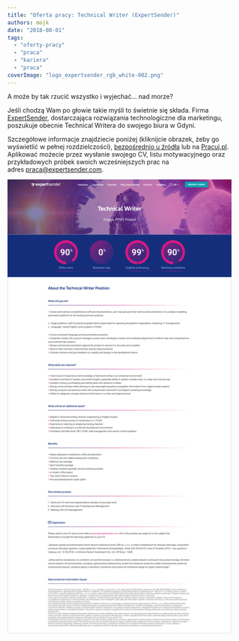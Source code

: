 ```yaml
---
title: "Oferta pracy: Technical Writer (ExpertSender)"
authors: mojk
date: "2018-08-01"
tags:
  - "oferty-pracy"
  - "praca"
  - "kariera"
  - "praca"
coverImage: "logo_expertsender_rgb_white-002.png"
---
```


A może by tak rzucić wszystko i wyjechać... nad morze?

<!--truncate-->

Jeśli chodzą Wam po głowie takie myśli to świetnie się składa. Firma
[ExpertSender](https://expertsender.com/), dostarczająca rozwiązania
technologiczne dla marketingu, poszukuje obecnie Technical Writera do swojego
biura w Gdyni.

Szczegółowe informacje znajdziecie poniżej (kliknijcie obrazek, żeby go
wyświetlić w pełnej
rozdzielczości), [bezpośrednio u źródła](https://expertsender.com/2018/07/25/technical-writer/) lub
na
[Pracuj.pl](https://www.pracuj.pl/praca/technical-writer-gdynia,oferta,6218100).
Aplikować możecie przez wysłanie swojego CV, listu motywacyjnego oraz
przykładowych próbek swoich wcześniejszych prac na
adres [praca@expertsender.com](mailto:praca@expertsender.com).

[![](images/expertsender-tech-writer.png)](http://techwriter.pl/wp-content/uploads/2018/08/expertsender-tech-writer.png)
